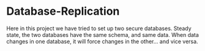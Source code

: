 # Database-Replication

Here in this project we have tried to set up two secure databases.  Steady state, the two databases have the same schema, and same data.  When data changes in one database, it will force changes in the other... and vice versa.
